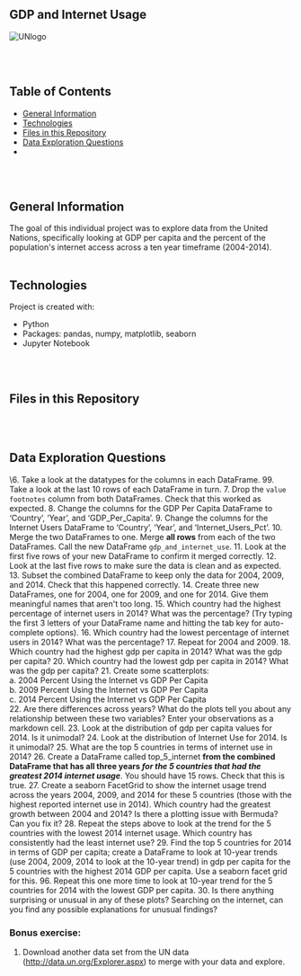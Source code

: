 ## GDP and Internet Usage

![UNlogo](../main/Images/UNlogo.png)

<br>
<br>

## Table of Contents
* [General Information](#general-information)
* [Technologies](#technologies)
* [Files in this Repository](#files)
* [Data Exploration Questions](#data)
* 
<br>
<br>

## <a name="general-information"></a>General Information
The goal of this individual project was to explore data from the United Nations, specifically looking at GDP per capita and the percent of the population's internet access across a ten year timeframe (2004-2014). 
<br>
<br>

## <a name="technologies"></a>Technologies
Project is created with:
* Python 
* Packages: pandas, numpy, matplotlib, seaborn
* Jupyter Notebook
<br>
<br>

## <a name="files"></a>Files in this Repository
<br>
<br>

## <a name="data"></a>Data Exploration Questions
\6.	Take a look at the datatypes for the columns in each DataFrame.
99. Take a look at the last 10 rows of each DataFrame in turn.
7.	Drop the `value footnotes` column from both DataFrames. Check that this worked as expected.
8.	Change the columns for the GDP Per Capita DataFrame to ‘Country’, ‘Year’, and ‘GDP_Per_Capita’.
9.	Change the columns for the Internet Users DataFrame to ‘Country’, ‘Year’, and ‘Internet_Users_Pct’.
10.	Merge the two DataFrames to one. Merge **all rows** from each of the two DataFrames. Call the new DataFrame `gdp_and_internet_use`.
11.	Look at the first five rows of your new DataFrame to confirm it merged correctly.
12.	Look at the last five rows to make sure the data is clean and as expected.
13.	Subset the combined DataFrame to keep only the data for 2004, 2009, and 2014. Check that this happened correctly.
14.	Create three new DataFrames, one for 2004, one for 2009, and one for 2014. Give them meaningful names that aren't too long.
15.	Which country had the highest percentage of internet users in 2014? What was the percentage? (Try typing the first 3 letters of your DataFrame name and hitting the tab key for auto-complete options).
16.	Which country had the lowest percentage of internet users in 2014? What was the percentage?
17.	Repeat for 2004 and 2009.
18.	Which country had the highest gdp per capita in 2014? What was the gdp per capita?
20.	Which country had the lowest gdp per capita in 2014? What was the gdp per capita?
21.	Create some scatterplots:  
    a.  2004 Percent Using the Internet vs GDP Per Capita  
    b.	2009 Percent Using the Internet vs GDP Per Capita  
    c.	2014 Percent Using the Internet vs GDP Per Capita  
22.	Are there differences across years? What do the plots tell you about any relationship between these two variables? Enter your observations as a markdown cell.
23.	Look at the distribution of gdp per capita values for 2014. Is it unimodal?
24.	Look at the distribution of Internet Use for 2014. Is it unimodal?
25.	What are the top 5 countries in terms of internet use in 2014?
26.	Create a DataFrame called top_5_internet **from the combined DataFrame that has all three years _for the 5 countries that had the greatest 2014 internet usage_**. You should have 15 rows. Check that this is true.
27.	Create a seaborn FacetGrid to show the internet usage trend across the years 2004, 2009, and 2014 for these 5 countries (those with the highest reported internet use in 2014). Which country had the greatest growth between 2004 and 2014? Is there a plotting issue with Bermuda? Can you fix it?
28.	Repeat the steps above to look at the trend for the 5 countries with the lowest 2014 internet usage. Which country has consistently had the least internet use?
29.	Find the top 5 countries for 2014 in terms of GDP per capita; create a DataFrame to look at 10-year trends (use 2004, 2009, 2014 to look at the 10-year trend) in gdp per capita for the 5 countries with the highest 2014 GDP per capita. Use a seaborn facet grid for this.
96. Repeat this one more time to look at 10-year trend for the 5 countries for 2014 with the lowest GDP per capita.
30.	Is there anything surprising or unusual in any of these plots? Searching on the internet, can you find any possible explanations for unusual findings?


### Bonus exercise:
1.    Download another data set from the UN data (http://data.un.org/Explorer.aspx) to merge with your data and explore.
